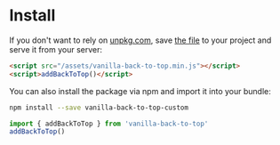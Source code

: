 # Install

If you don't want to rely on [unpkg.com](https://unpkg.com/#/about), save [the file](https://github.com/Rianvy/vanilla-back-to-top-custom/dist/vanilla-back-to-top.min.js) to your project and serve it from your server:
```html
<script src="/assets/vanilla-back-to-top.min.js"></script>
<script>addBackToTop()</script>
```

<a id="#import"></a>You can also install the package via npm and import it into your bundle:
```bash
npm install --save vanilla-back-to-top-custom
```
```js
import { addBackToTop } from 'vanilla-back-to-top'
addBackToTop()
```
